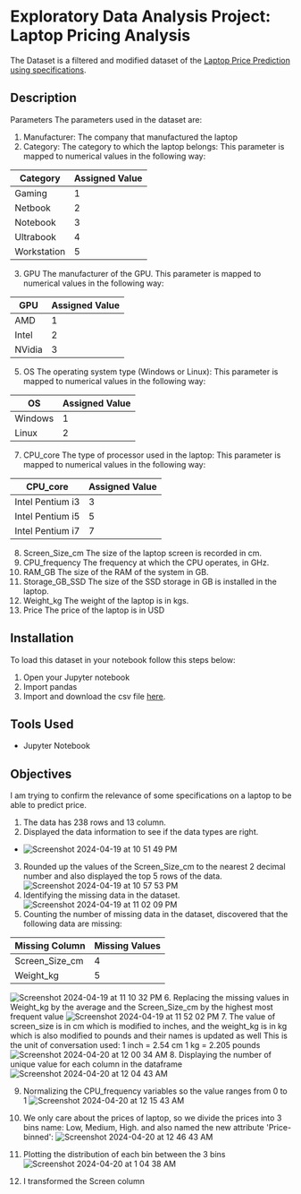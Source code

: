 # Exploratory Data Analysis Project: Laptop Pricing Analysis
The Dataset is a filtered and modified dataset of the [Laptop Price Prediction using specifications](https://www.kaggle.com/datasets/arnabchaki/laptop-price-prediction?resource=download).

##  Description
Parameters
The parameters used in the dataset are:
1. Manufacturer:
The company that manufactured the laptop
2. Category:
The category to which the laptop belongs: This parameter is mapped to numerical values in the
following way:

| Category    | Assigned Value |
|-------------|----------------|
| Gaming      | 1              |
| Netbook     | 2              |
| Notebook    | 3              |
| Ultrabook   | 4              |
| Workstation | 5              |



3. GPU
The manufacturer of the GPU. This parameter is mapped to numerical values in the following way:


| GPU    |Assigned Value|
|------  |--------------|
|AMD     |1             |
|Intel   |2             |
|NVidia  |3             |

5. OS
The operating system type (Windows or Linux): This parameter is mapped to numerical values in the
following way:


| OS     | Assigned Value|
| ---    | ---
|Windows | 1             |
|Linux   | 2             |

7. CPU_core
The type of processor used in the laptop: This parameter is mapped to numerical values in the
following way:

|CPU_core| Assigned Value|
|---     | ---           |
|Intel Pentium i3|  3    |
|Intel Pentium i5 |  5    |
|Intel Pentium i7 | 7 |
8. Screen_Size_cm
The size of the laptop screen is recorded in cm.
9. CPU_frequency
The frequency at which the CPU operates, in GHz.
10. RAM_GB
The size of the RAM of the system in GB.
11. Storage_GB_SSD
The size of the SSD storage in GB is installed in the laptop.
12. Weight_kg
The weight of the laptop is in kgs.
13. Price
The price of the laptop is in USD

## Installation
To load this dataset in your notebook follow this steps below:

1. Open your Jupyter notebook
2. Import pandas
3. Import and download the csv file  <a href='https://cf-courses-data.s3.us.cloud-object-storage.appdomain.cloud/IBMDeveloperSkillsNetwork-DA0101EN-SkillsNetwork/labs/Data%20files/automobileEDA.csv'>here</a>.

   
## Tools Used
* Jupyter Notebook

## Objectives
I am trying to confirm the relevance of some specifications on a laptop to be able to predict price.


1. The data has 238 rows and 13 column.
2. Displayed the data information to see if the data types are right.
* ![Screenshot 2024-04-19 at 10 51 49 PM](https://github.com/Raphlawren/Laptops_Pricing_Prediction_Using_Specifications/assets/130583230/001cd7f8-349c-4a92-8223-144ec8d28b78)
3. Rounded up the values of the Screen_Size_cm to the nearest 2 decimal number and also displayed the top 5 rows of the data.
  ![Screenshot 2024-04-19 at 10 57 53 PM](https://github.com/Raphlawren/Laptops_Pricing_Prediction_Using_Specifications/assets/130583230/6cda5815-2cd2-4355-9e55-2a8336697910)
4. Identifying the missing data in the dataset.
  ![Screenshot 2024-04-19 at 11 02 09 PM](https://github.com/Raphlawren/Laptops_Pricing_Prediction_Using_Specifications/assets/130583230/e0b6c8a1-55ba-4048-a33d-81a0e8b6fc90)
5. Counting the number of missing data in the dataset, discovered that the following data are missing:
  
  |Missing Column| Missing Values|
  | ---| ---|
  |Screen_Size_cm| 4|
  |Weight_kg|5|
  
  ![Screenshot 2024-04-19 at 11 10 32 PM](https://github.com/Raphlawren/Laptops_Pricing_Prediction_Using_Specifications/assets/130583230/f74c9b5c-1dfc-4028-9f05-de1a0acdfb7e)
6. Replacing the missing values in Weight_kg by the average and the Screen_Size_cm by the highest most frequent value
  ![Screenshot 2024-04-19 at 11 52 02 PM](https://github.com/Raphlawren/Laptops_Pricing_Prediction_Using_Specifications/assets/130583230/365552fb-b377-4bb7-b6dc-2f1d1782cf4e)
7. The value of screen_size is in cm which is modified to inches, and the weight_kg is in kg which is also modified to pounds and their names is updated as well
This is the unit of conversation used:
1 inch = 2.54 cm
1 kg   = 2.205 pounds
![Screenshot 2024-04-20 at 12 00 34 AM](https://github.com/Raphlawren/Laptops_Pricing_Prediction_Using_Specifications/assets/130583230/9af155f2-ec4a-482c-be97-782540c5b810)
8. Displaying the number of unique value for each column in the dataframe
![Screenshot 2024-04-20 at 12 04 43 AM](https://github.com/Raphlawren/Laptops_Pricing_Prediction_Using_Specifications/assets/130583230/db7b5014-907b-4afa-9ee3-d4c326b38156)

9. Normalizing the CPU_frequency variables so the value ranges from 0 to 1
    ![Screenshot 2024-04-20 at 12 15 43 AM](https://github.com/Raphlawren/Laptops_Pricing_Prediction_Using_Specifications/assets/130583230/18a61393-d7ca-4bb5-8f96-edde9c07c216)

10. We only care about the prices of laptop, so we divide the prices into 3 bins name: Low, Medium, High.  and also named the new attribute 'Price-binned':
    ![Screenshot 2024-04-20 at 12 46 43 AM](https://github.com/Raphlawren/Laptops_Pricing_Prediction_Using_Specifications/assets/130583230/1447cc51-d1e0-4315-a54e-ee6109d78c6c)

11. Plotting the distribution of each bin between the 3 bins
    ![Screenshot 2024-04-20 at 1 04 38 AM](https://github.com/Raphlawren/Laptops_Pricing_Prediction_Using_Specifications/assets/130583230/cc336a64-6210-49b6-8777-7aeb01654fd0)

12. I transformed the Screen column
